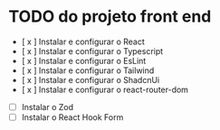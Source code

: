 # TODO do projeto front end

- [ x ] Instalar e configurar o React
- [ x ] Instalar e configurar o Typescript
- [ x ] Instalar e configurar o EsLint
- [ x ] Instalar e configurar o Tailwind
- [ x ] Instalar e configurar o ShadcnUi
- [ x ] Instalar e configurar o react-router-dom
- [  ] Instalar o Zod
- [  ] Instalar o React Hook Form
